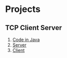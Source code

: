 # Projects

## TCP Client Server
1. [Code in Java](./tcp-client-server)
1. [Server](./tcp-client-server/server/src/main/java/naveen/tcpclientserver/Main.java)
1. [Client](./tcp-client-server/client/src/main/java/naveen/tcpclientserver/Main.java)
